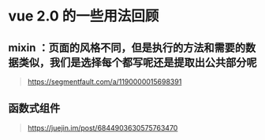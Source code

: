 # vue 2.0 的一些用法回顾
## mixin ：页面的风格不同，但是执行的方法和需要的数据类似，我们是选择每个都写呢还是提取出公共部分呢
> https://segmentfault.com/a/1190000015698391
## 函数式组件
> https://juejin.im/post/6844903630575763470
